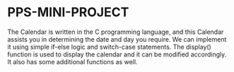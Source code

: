 # PPS-MINI-PROJECT
The Calendar is written in the C programming language, and this Calendar assists you in determining the date and day you require. We can implement it using simple if-else logic and switch-case statements. The display() function is used to display the calendar and it can be modified accordingly. It also has some additional functions as well.
